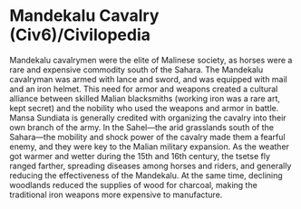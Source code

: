 # Mandekalu Cavalry (Civ6)/Civilopedia

Mandekalu cavalrymen were the elite of Malinese society, as horses were a rare and expensive commodity south of the Sahara. The Mandekalu cavalryman was armed with lance and sword, and was equipped with mail and an iron helmet. This need for armor and weapons created a cultural alliance between skilled Malian blacksmiths (working iron was a rare art, kept secret) and the nobility who used the weapons and armor in battle.
Mansa Sundiata is generally credited with organizing the cavalry into their own branch of the army. In the Sahel—the arid grasslands south of the Sahara—the mobility and shock power of the cavalry made them a fearful enemy, and they were key to the Malian military expansion. As the weather got warmer and wetter during the 15th and 16th century, the tsetse fly ranged farther, spreading diseases among horses and riders, and generally reducing the effectiveness of the Mandekalu. At the same time, declining woodlands reduced the supplies of wood for charcoal, making the traditional iron weapons more expensive to manufacture.